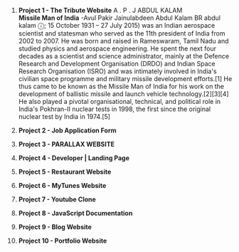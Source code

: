 1) <b>Project 1 - The Tribute Website</b>  A . P . J ABDUL KALAM <br>
<b>Missile Man of India</b> -Avul Pakir Jainulabdeen Abdul Kalam BR abdul kalam ⓘ; 15 October 1931 – 27 July 2015) was an Indian aerospace scientist and statesman who served as the 11th president of India from 2002 to 2007. He was born and raised in Rameswaram, Tamil Nadu and studied physics and aerospace engineering. He spent the next four decades as a scientist and science administrator, mainly at the Defence Research and Development Organisation (DRDO) and Indian Space Research Organisation (ISRO) and was intimately involved in India's civilian space programme and military missile development efforts.[1] He thus came to be known as the Missile Man of India for his work on the development of ballistic missile and launch vehicle technology.[2][3][4] He also played a pivotal organisational, technical, and political role in India's Pokhran-II nuclear tests in 1998, the first since the original nuclear test by India in 1974.[5]

2) <b>Project 2 - Job Application Form</b>
3) <b>Project 3 - PARALLAX WEBSITE </b>
4) <b>Project 4 - Developer | Landing Page</b>
5) <b>Project 5 - Restaurant Website</b>
6) <b>Project 6 - MyTunes Website </b>
7) <b>Project 7 - Youtube Clone </b>
8) <b>Project 8 - JavaScript Documentation </b> 
9) <b>Project 9 - Blog Website</b>
10) <b>Project 10 - Portfolio Website </b>
